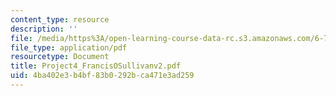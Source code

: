 ```yaml
---
content_type: resource
description: ''
file: /media/https%3A/open-learning-course-data-rc.s3.amazonaws.com/6-772-compound-semiconductor-devices-spring-2003/4ba402e3b4bf83b0292bca471e3ad259_Project4_FrancisOSullivanv2.pdf
file_type: application/pdf
resourcetype: Document
title: Project4_FrancisOSullivanv2.pdf
uid: 4ba402e3-b4bf-83b0-292b-ca471e3ad259
---
```

